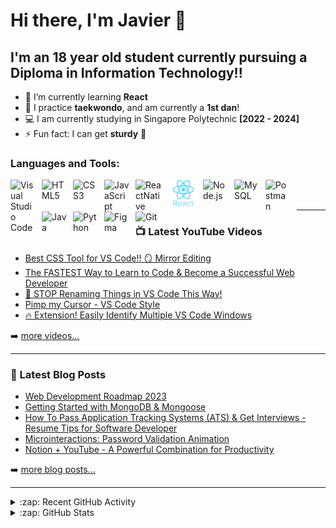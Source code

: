 # Hi there, I'm Javier 👋

## I'm an 18 year old student currently pursuing a Diploma in Information Technology!!

- 🌱 I’m currently learning **React**
- 🥋 I practice **taekwondo**, and am currently a **1st dan**!
- 💻 I am currently studying in Singapore Polytechnic **[2022 - 2024]**
- ⚡️ Fun fact: I can get **sturdy** 🤭

### Languages and Tools:

<p align="left">
<a href="https://code.visualstudio.com/docs" target="_blank" rel="noreferrer"><img align="left" alt="Visual Studio Code" width="40px" src="https://cdn.jsdelivr.net/gh/devicons/devicon/icons/vscode/vscode-original.svg" style="padding-right:10px;" /></a>

<a href="https://html.com/" target="_blank" rel="noreferrer"><img align="left" alt="HTML5" width="40px" src="https://cdn.jsdelivr.net/gh/devicons/devicon/icons/html5/html5-original.svg" style="padding-right:10px;" /></a>

<a href="https://www.w3.org/Style/CSS/" target="_blank" rel="noreferrer"><img align="left" alt="CSS3" width="40px" src="https://cdn.jsdelivr.net/gh/devicons/devicon/icons/css3/css3-original.svg" style="padding-right:10px;" /></a>

<a href="https://www.javascript.com/" target="_blank" rel="noreferrer"><img align="left" alt="JavaScript" width="40px" src="https://cdn.jsdelivr.net/gh/devicons/devicon/icons/javascript/javascript-original.svg" style="padding-right:10px;" /></a>

<a href="https://reactnative.dev/" target="_blank" rel="noreferrer"><img align="left" alt="ReactNative" width="45px" src="https://reactnative.dev/img/header_logo.svg" style="padding-right:10px;" /></a>

<a href="https://reactjs.org/" target="_blank" rel="noreferrer"><img img align="left" alt="React" width="43px" src="https://raw.githubusercontent.com/devicons/devicon/master/icons/react/react-original-wordmark.svg" style="padding-right:10px;"/></a>

<a href="https://nodejs.org/en/" target="_blank" rel="noreferrer"><img align="left" alt="Node.js" width="40x" src="https://cdn.jsdelivr.net/gh/devicons/devicon/icons/nodejs/nodejs-original.svg" style="padding-right:10px;" /></a>

<a href="https://www.mysql.com/" targert="_blank" rel="noreferrer"><img align="left" alt="MySQL" width="40px" src="https://cdn.jsdelivr.net/gh/devicons/devicon/icons/mysql/mysql-original.svg" style="padding-right:10px;" /></a>

<a href="https://learning.postman.com/docs/getting-started/introduction/" targert="_blank" rel="noreferrer"><img align="left" alt="Postman" width="40px" src="https://www.vectorlogo.zone/logos/getpostman/getpostman-icon.svg" style="padding-right:10px;" /></a>

<a href="https://dev.java/" targert="_blank" rel="noreferrer"><img align="left" alt="Java" width="40px" src="https://cdn.jsdelivr.net/gh/devicons/devicon/icons/java/java-original.svg" style="padding-right:10px;" /></a>

<a href="https://www.python.org/" targert="_blank" rel="noreferrer"><img align="left" alt="Python" width="40px" src="https://cdn.jsdelivr.net/gh/devicons/devicon/icons/python/python-original.svg" style="padding-right:10px;" /></a>

<a href="https://www.figma.com/ui-design-tool/" targert="_blank" rel="noreferrer"><img align="left" alt="Figma" width="40px" src="https://cdn.jsdelivr.net/gh/devicons/devicon/icons/figma/figma-original.svg" style="padding-right:10px;" /></a>

<a href="https://git-scm.com/" targert="_blank" rel="noreferrer"><img align="left" alt="Git" width="40px" src="https://cdn.jsdelivr.net/gh/devicons/devicon/icons/git/git-original.svg" style="padding-right:10px;" /></a>

</p>

<br />
<br />

---

### 📺 Latest YouTube Videos

<!-- YOUTUBE:START -->

- [Best CSS Tool for VS Code!! 🪞 Mirror Editing](https://www.youtube.com/watch?v=ELVkK-N3kBs)
- [The FASTEST Way to Learn to Code &amp; Become a Successful Web Developer](https://www.youtube.com/watch?v=LIxBJ_jw9tE)
- [🛑 STOP Renaming Things in VS Code This Way!](https://www.youtube.com/watch?v=83Bk97PqaW4)
- [Pimp my Cursor - VS Code Style](https://www.youtube.com/watch?v=5oUUDvwiI-o)
- [🔥 Extension! Easily Identify Multiple VS Code Windows](https://www.youtube.com/watch?v=DJbLil03_vs)
<!-- YOUTUBE:END -->

➡️ [more videos...](https://youtube.com/codestackr)

---

### 📕 Latest Blog Posts

<!-- BLOG-POST-LIST:START -->

- [Web Development Roadmap 2023](https://dev.to/codestackr/web-development-roadmap-2023-5beo)
- [Getting Started with MongoDB &amp; Mongoose](https://dev.to/codestackr/getting-started-with-mongodb-mongoose-2h6a)
- [How To Pass Application Tracking Systems &lpar;ATS&rpar; &amp; Get Interviews - Resume Tips for Software Developer](https://dev.to/codestackr/how-to-pass-application-tracking-systems-ats-get-interviews-resume-tips-for-software-developer-4bmo)
- [Microinteractions: Password Validation Animation](https://dev.to/codestackr/microinteractions-password-validation-animation-5629)
- [Notion + YouTube - A Powerful Combination for Productivity](https://dev.to/codestackr/notion-youtube-a-powerful-combination-for-productivity-1def)
<!-- BLOG-POST-LIST:END -->

➡️ [more blog posts...](https://codestackr.com)

---

<details>
  <summary>:zap: Recent GitHub Activity</summary>
  
<!--START_SECTION:activity-->
1. 🎉 Merged PR [#1](https://github.com/codeSTACKr/gentree-generator/pull/1) in [codeSTACKr/gentree-generator](https://github.com/codeSTACKr/gentree-generator)
2. 💪 Opened PR [#1](https://github.com/codeSTACKr/gentree-generator/pull/1) in [codeSTACKr/gentree-generator](https://github.com/codeSTACKr/gentree-generator)
3. 💪 Opened PR [#1](https://github.com/studio-demo/cloudcash-sass/pull/1) in [studio-demo/cloudcash-sass](https://github.com/studio-demo/cloudcash-sass)
4. 🎉 Merged PR [#1](https://github.com/codeSTACKr/superhero-extensions/pull/1) in [codeSTACKr/superhero-extensions](https://github.com/codeSTACKr/superhero-extensions)
5. 🎉 Merged PR [#120](https://github.com/codeSTACKr/minter-dapp/pull/120) in [codeSTACKr/minter-dapp](https://github.com/codeSTACKr/minter-dapp)
<!--END_SECTION:activity-->

</details>

<details>
  <summary>:zap: GitHub Stats</summary>

  <img align="left" alt="codeSTACKr's GitHub Stats" src="https://github-readme-stats.vercel.app/api?username=codeSTACKr&show_icons=true&hide_border=false&title_color=ff652f&icon_color=FFE400&bg_color=09131B&text_color=ffffff&border_color=0c1a25" />

</details>

[website]: https://codeSTACKr.com
[course]: http://vsCodeHero.com
[twitter]: https://twitter.com/codeSTACKr
[youtube]: https://youtube.com/codeSTACKr
[instagram]: https://instagram.com/codeSTACKr
[linkedin]: https://linkedin.com/in/codeSTACKr
[webdevplaylist]: https://www.youtube.com/playlist?list=PLkwxH9e_vrAJ0WbEsFA9W3I1W-g_BTsbt
[jsplaylist]: https://www.youtube.com/playlist?list=PLkwxH9e_vrALRJKu7wfXby3MKeflhTu6B
[cssplaylist]: https://www.youtube.com/playlist?list=PLkwxH9e_vrALSdvZuEh6gqQdmDoDIoqz4
[reactplaylist]: https://www.youtube.com/playlist?list=PLkwxH9e_vrAK4TdffpxKY3QGyHCpxFcQ0
